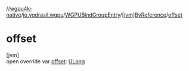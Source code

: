 //[wgpu4k-native](../../../../index.md)/[io.ygdrasil.wgpu](../../index.md)/[WGPUBindGroupEntry](../index.md)/[[jvm]ByReference](index.md)/[offset](offset.md)

# offset

[jvm]\
open override var [offset](offset.md): [ULong](https://kotlinlang.org/api/core/kotlin-stdlib/kotlin/-u-long/index.html)